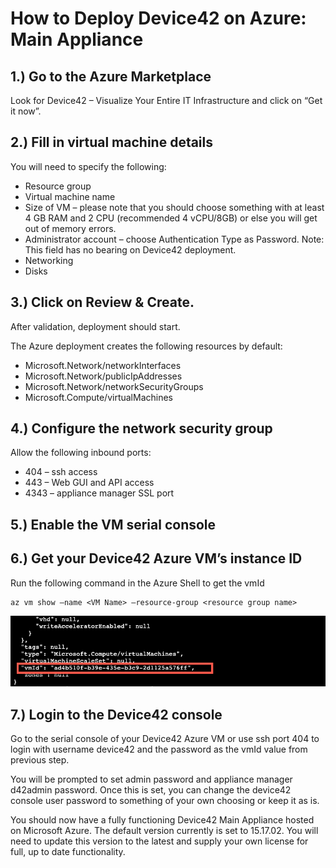 # How to Deploy Device42 on Azure: Main Appliance

## 1.) Go to the Azure Marketplace

Look for Device42 – Visualize Your Entire IT Infrastructure and click on “Get it now”.

## 2.) Fill in virtual machine details

You will need to specify the following:

- Resource group
- Virtual machine name
- Size of VM – please note that you should choose something with at least 4 GB RAM and 2 CPU (recommended 4 vCPU/8GB) or else you will get out of memory errors.
- Administrator account – choose Authentication Type as Password. Note: This field has no bearing on Device42 deployment.
- Networking
- Disks
## 3.) Click on Review & Create.

After validation, deployment should start.

The Azure deployment creates the following resources by default:

- Microsoft.Network/networkInterfaces
- Microsoft.Network/publicIpAddresses
- Microsoft.Network/networkSecurityGroups
- Microsoft.Compute/virtualMachines
## 4.) Configure the network security group

Allow the following inbound ports:

- 404 – ssh access
- 443 – Web GUI and API access
- 4343 – appliance manager SSL port
## 5.) Enable the VM serial console

## 6.) Get your Device42 Azure VM’s instance ID

Run the following command in the Azure Shell to get the vmId

    az vm show –name <VM Name> –resource-group <resource group name>

![Alt text](/media/D42MA-Azure_1.png?raw=true "Optional Title")

## 7.) Login to the Device42 console

Go to the serial console of your Device42 Azure VM or use ssh port 404 to login with username device42 and the password as the vmId value from previous step.  

You will be prompted to set admin password and appliance manager d42admin password.
Once this is set, you can change the device42 console user password to something of your own choosing or keep it as is.  

You should now have a fully functioning Device42 Main Appliance hosted on Microsoft Azure. The default version currently is set to 15.17.02. You will need to update this version to the latest and supply your own license for full, up to date functionality.
